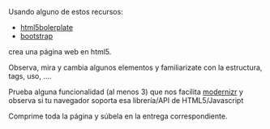 Usando alguno de estos recursos:

- [html5bolerplate](http://html5boilerplate.com/)
- [bootstrap](http://getbootstrap.com/)

crea una página web en html5.

Observa, mira y cambia algunos elementos y familiarizate con la estructura, tags, uso, ....

Prueba alguna funcionalidad (al menos 3) que nos facilita [modernizr](https://modernizr.com/) y observa si tu navegador soporta esa librería/API de HTML5/Javascript

Comprime toda la página y súbela en la entrega correspondiente.


